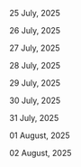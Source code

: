 25 July, 2025

26 July, 2025

27 July, 2025

28 July, 2025

29 July, 2025

30 July, 2025

31 July, 2025

01 August, 2025

02 August, 2025